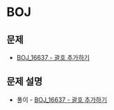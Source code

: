 # BOJ

## 문제

- [BOJ_16637 - 괄호 추가하기](https://www.acmicpc.net/problem/16637)

## 문제 설명

- 풀이 - [BOJ_16637 - 괄호 추가하기](https://github.com/Meantint/Baekjoon/tree/master/Gold%20III/BOJ_16637)
